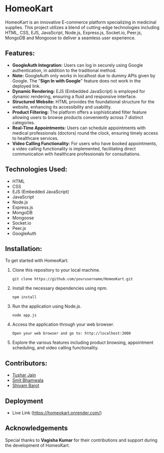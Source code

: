 # HomeoKart

HomeoKart is an innovative E-commerce platform specializing in medicinal supplies. This project utilizes a blend of cutting-edge technologies including HTML, CSS, EJS, JavaScript, Node.js, Express.js, Socket.io, Peer.js, MongoDB and Mongoose to deliver a seamless user experience.

## Features:

- **GoogleAuth Integration:** Users can log in securely using Google authentication, in addition to the traditional method.
- **Note:** GoogleAuth only works in localhost due to dummy APIs given by Google. The "**Sign In with Google**" feature does not work in the deployed link.
- **Dynamic Rendering:** EJS (Embedded JavaScript) is employed for dynamic rendering, ensuring a fluid and responsive interface.
- **Structured Website:** HTML provides the foundational structure for the website, enhancing its accessibility and usability.
- **Product Filtering:** The platform offers a sophisticated filter feature allowing users to browse products conveniently across 7 distinct categories.
- **Real-Time Appointments:** Users can schedule appointments with medical professionals (doctors) round the clock, ensuring timely access to healthcare services.
- **Video Calling Functionality:** For users who have booked appointments, a video calling functionality is implemented, facilitating direct communication with healthcare professionals for consultations.

## Technologies Used:

- HTML
- CSS
- EJS (Embedded JavaScript)
- JavaScript
- Node.js
- Express.js
- MongoDB
- Mongoose
- Socket.io
- Peer.js
- GoogleAuth
## Installation:

To get started with HomeoKart:

1. Clone this repository to your local machine.
    ```
    git clone https://github.com/yourusername/HomeoKart.git
    ```
2. Install the necessary dependencies using npm.
    ```
    npm install
    ```
3. Run the application using Node.js.
    ```
    node app.js
    ```
4. Access the application through your web browser.
    ```
    Open your web browser and go to: http://localhost:3000
    ```
5. Explore the various features including product browsing, appointment scheduling, and video calling functionality.

## Contributors:

- [Tushar Jain](https://www.github.com/tusharjain24)
- [Smit Bhamwala](https://github.com/SmitBhamwala)
- [Shivam Barot]()


## Deployment

- Live Link (https://homeokart.onrender.com/)


## Acknowledgements
Special thanks to **Vagisha Kumar** for their contributions and support during the development of HomeoKart.
